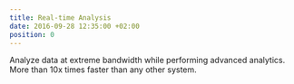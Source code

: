 ```yaml
---
title: Real-time Analysis
date: 2016-09-28 12:35:00 +02:00
position: 0
---
```


Analyze data at extreme bandwidth while performing advanced analytics. More than 10x times faster than any other system.